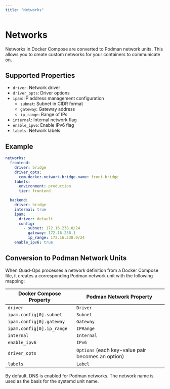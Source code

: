 ```yaml
---
title: "Networks"
---
```


# Networks

Networks in Docker Compose are converted to Podman network units. This allows you to create custom networks for your containers to communicate on.

## Supported Properties

- `driver`: Network driver
- `driver_opts`: Driver options
- `ipam`: IP address management configuration
  - `subnet`: Subnet in CIDR format
  - `gateway`: Gateway address
  - `ip_range`: Range of IPs
- `internal`: Internal network flag
- `enable_ipv6`: Enable IPv6 flag
- `labels`: Network labels

## Example

```yaml
networks:
  frontend:
    driver: bridge
    driver_opts:
      com.docker.network.bridge.name: front-bridge
    labels:
      environment: production
      tier: frontend

  backend:
    driver: bridge
    internal: true
    ipam:
      driver: default
      config:
        - subnet: 172.16.238.0/24
          gateway: 172.16.238.1
          ip_range: 172.16.238.0/24
    enable_ipv6: true
```

## Conversion to Podman Network Units

When Quad-Ops processes a network definition from a Docker Compose file, it creates a corresponding Podman network unit with the following mapping:

| Docker Compose Property | Podman Network Property |
|-------------------------|-------------------------|
| `driver` | `Driver` |
| `ipam.config[0].subnet` | `Subnet` |
| `ipam.config[0].gateway` | `Gateway` |
| `ipam.config[0].ip_range` | `IPRange` |
| `internal` | `Internal` |
| `enable_ipv6` | `IPv6` |
| `driver_opts` | `Options` (each key-value pair becomes an option) |
| `labels` | `Label` |

By default, DNS is enabled for Podman networks. The network name is used as the basis for the systemd unit name.
